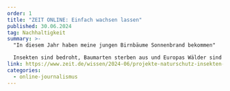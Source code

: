 ```yaml
---
order: 1
title: "ZEIT ONLINE: Einfach wachsen lassen"
published: 30.06.2024
tag: Nachhaltigkeit
summary: >-
  "In diesem Jahr haben meine jungen Birnbäume Sonnenbrand bekommen"

  Insekten sind bedroht, Baumarten sterben aus und Europas Wälder sind in einem schlechten Zustand. Plan D zeigt fünf Naturschutzprojekte, die das ändern wollen.
link: https://www.zeit.de/wissen/2024-06/projekte-naturschutz-insekten-baeume-wildblumen
categories:
  - online-journalismus
---
```

